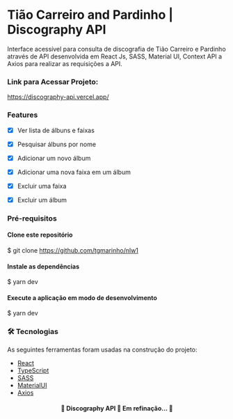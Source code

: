 # Tião Carreiro and Pardinho | Discography API
Interface acessível para consulta de discografia de Tião Carreiro e Pardinho através de API desenvolvida em React Js, SASS, Material UI, Context API a Axios para realizar as requisições a API.

### Link para Acessar Projeto:
https://discography-api.vercel.app/

### Features
- [x]  Ver lista de álbuns e faixas
- [x]  Pesquisar álbuns por nome
- [x]  Adicionar um novo álbum
- [x]  Adicionar uma nova faixa em um álbum
- [x]  Excluir uma faixa
- [x]  Excluir um álbum


### Pré-requisitos
#### Clone este repositório
$ git clone <https://github.com/tgmarinho/nlw1>

#### Instale as dependências
$ yarn dev

#### Execute a aplicação em modo de desenvolvimento
$ yarn dev


### 🛠 Tecnologias
As seguintes ferramentas foram usadas na construção do projeto:
- [React](https://pt-br.reactjs.org/)
- [TypeScript](https://www.typescriptlang.org/)
- [SASS](https://sass-lang.com/documentation)
- [MaterialUI](https://mui.com/material-ui/)
- [Axios](https://mui.com/material-ui/)

<h4 align="center"> 
	🚧 Discography API 🚀 Em refinação...  🚧
</h4>
